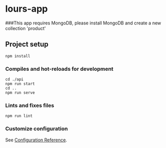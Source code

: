 # lours-app

###This app requires MongoDB, please install MongoDB and create a new collection 'product'

## Project setup
```
npm install
```

### Compiles and hot-reloads for development
```
cd ./api
npm run start
cd ..
npm run serve
```

### Lints and fixes files
```
npm run lint
```

### Customize configuration
See [Configuration Reference](https://cli.vuejs.org/config/).

